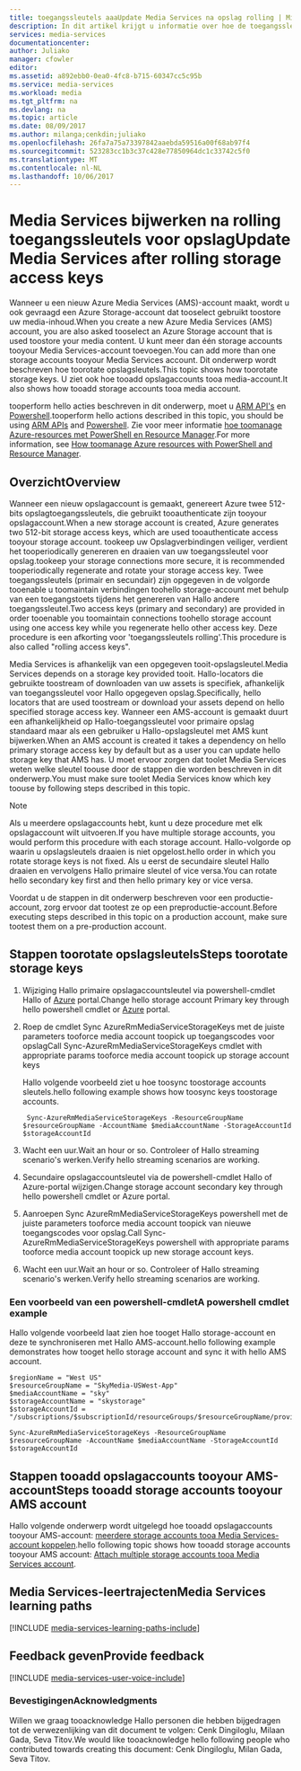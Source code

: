 ```yaml
---
title: toegangssleutels aaaUpdate Media Services na opslag rolling | Microsoft Docs
description: In dit artikel krijgt u informatie over hoe de toegangssleutels voor tooupdate Media Services na het implementeren van opslag.
services: media-services
documentationcenter: 
author: Juliako
manager: cfowler
editor: 
ms.assetid: a892ebb0-0ea0-4fc8-b715-60347cc5c95b
ms.service: media-services
ms.workload: media
ms.tgt_pltfrm: na
ms.devlang: na
ms.topic: article
ms.date: 08/09/2017
ms.author: milanga;cenkdin;juliako
ms.openlocfilehash: 26fa7a75a73397842aaebda59516a00f68ab97f4
ms.sourcegitcommit: 523283cc1b3c37c428e77850964dc1c33742c5f0
ms.translationtype: MT
ms.contentlocale: nl-NL
ms.lasthandoff: 10/06/2017
---
```

# <a name="update-media-services-after-rolling-storage-access-keys"></a><span data-ttu-id="f9ded-103">Media Services bijwerken na rolling toegangssleutels voor opslag</span><span class="sxs-lookup"><span data-stu-id="f9ded-103">Update Media Services after rolling storage access keys</span></span>

<span data-ttu-id="f9ded-104">Wanneer u een nieuw Azure Media Services (AMS)-account maakt, wordt u ook gevraagd een Azure Storage-account dat tooselect gebruikt toostore uw media-inhoud.</span><span class="sxs-lookup"><span data-stu-id="f9ded-104">When you create a new Azure Media Services (AMS) account, you are also asked tooselect an Azure Storage account that is used toostore your media content.</span></span> <span data-ttu-id="f9ded-105">U kunt meer dan één storage accounts tooyour Media Services-account toevoegen.</span><span class="sxs-lookup"><span data-stu-id="f9ded-105">You can add more than one storage accounts tooyour Media Services account.</span></span> <span data-ttu-id="f9ded-106">Dit onderwerp wordt beschreven hoe toorotate opslagsleutels.</span><span class="sxs-lookup"><span data-stu-id="f9ded-106">This topic shows how toorotate storage keys.</span></span> <span data-ttu-id="f9ded-107">U ziet ook hoe tooadd opslagaccounts tooa media-account.</span><span class="sxs-lookup"><span data-stu-id="f9ded-107">It also shows how tooadd storage accounts tooa media account.</span></span> 

<span data-ttu-id="f9ded-108">tooperform hello acties beschreven in dit onderwerp, moet u [ARM API's](https://docs.microsoft.com/rest/api/media/mediaservice) en [Powershell](https://docs.microsoft.com/powershell/resourcemanager/azurerm.media/v0.3.2/azurerm.media).</span><span class="sxs-lookup"><span data-stu-id="f9ded-108">tooperform hello actions described in this topic, you should be using [ARM APIs](https://docs.microsoft.com/rest/api/media/mediaservice) and [Powershell](https://docs.microsoft.com/powershell/resourcemanager/azurerm.media/v0.3.2/azurerm.media).</span></span>  <span data-ttu-id="f9ded-109">Zie voor meer informatie [hoe toomanage Azure-resources met PowerShell en Resource Manager](../azure-resource-manager/powershell-azure-resource-manager.md).</span><span class="sxs-lookup"><span data-stu-id="f9ded-109">For more information, see [How toomanage Azure resources with PowerShell and Resource Manager](../azure-resource-manager/powershell-azure-resource-manager.md).</span></span>

## <a name="overview"></a><span data-ttu-id="f9ded-110">Overzicht</span><span class="sxs-lookup"><span data-stu-id="f9ded-110">Overview</span></span>

<span data-ttu-id="f9ded-111">Wanneer een nieuw opslagaccount is gemaakt, genereert Azure twee 512-bits opslagtoegangssleutels, die gebruikt tooauthenticate zijn tooyour opslagaccount.</span><span class="sxs-lookup"><span data-stu-id="f9ded-111">When a new storage account is created, Azure generates two 512-bit storage access keys, which are used tooauthenticate access tooyour storage account.</span></span> <span data-ttu-id="f9ded-112">tookeep uw Opslagverbindingen veiliger, verdient het tooperiodically genereren en draaien van uw toegangssleutel voor opslag.</span><span class="sxs-lookup"><span data-stu-id="f9ded-112">tookeep your storage connections more secure, it is recommended tooperiodically regenerate and rotate your storage access key.</span></span> <span data-ttu-id="f9ded-113">Twee toegangssleutels (primair en secundair) zijn opgegeven in de volgorde tooenable u toomaintain verbindingen toohello storage-account met behulp van een toegangstoets tijdens het genereren van Hallo andere toegangssleutel.</span><span class="sxs-lookup"><span data-stu-id="f9ded-113">Two access keys (primary and secondary) are provided in order tooenable you toomaintain connections toohello storage account using one access key while you regenerate hello other access key.</span></span> <span data-ttu-id="f9ded-114">Deze procedure is een afkorting voor 'toegangssleutels rolling'.</span><span class="sxs-lookup"><span data-stu-id="f9ded-114">This procedure is also called "rolling access keys".</span></span>

<span data-ttu-id="f9ded-115">Media Services is afhankelijk van een opgegeven tooit-opslagsleutel.</span><span class="sxs-lookup"><span data-stu-id="f9ded-115">Media Services depends on a storage key provided tooit.</span></span> <span data-ttu-id="f9ded-116">Hallo-locators die gebruikte toostream of downloaden van uw assets is specifiek, afhankelijk van toegangssleutel voor Hallo opgegeven opslag.</span><span class="sxs-lookup"><span data-stu-id="f9ded-116">Specifically, hello locators that are used toostream or download your assets depend on hello specified storage access key.</span></span> <span data-ttu-id="f9ded-117">Wanneer een AMS-account is gemaakt duurt een afhankelijkheid op Hallo-toegangssleutel voor primaire opslag standaard maar als een gebruiker u Hallo-opslagsleutel met AMS kunt bijwerken.</span><span class="sxs-lookup"><span data-stu-id="f9ded-117">When an AMS account is created it takes a dependency on hello primary storage access key by default but as a user you can update hello storage key that AMS has.</span></span> <span data-ttu-id="f9ded-118">U moet ervoor zorgen dat toolet Media Services weten welke sleutel toouse door de stappen die worden beschreven in dit onderwerp.</span><span class="sxs-lookup"><span data-stu-id="f9ded-118">You must make sure toolet Media Services know which key toouse by following steps described in this topic.</span></span>  

>[!NOTE]
> <span data-ttu-id="f9ded-119">Als u meerdere opslagaccounts hebt, kunt u deze procedure met elk opslagaccount wilt uitvoeren.</span><span class="sxs-lookup"><span data-stu-id="f9ded-119">If you have multiple storage accounts, you would perform this procedure with each storage account.</span></span> <span data-ttu-id="f9ded-120">Hallo-volgorde op waarin u opslagsleutels draaien is niet opgelost.</span><span class="sxs-lookup"><span data-stu-id="f9ded-120">hello order in which you rotate storage keys is not fixed.</span></span> <span data-ttu-id="f9ded-121">Als u eerst de secundaire sleutel Hallo draaien en vervolgens Hallo primaire sleutel of vice versa.</span><span class="sxs-lookup"><span data-stu-id="f9ded-121">You can rotate hello secondary key first and then hello primary key or vice versa.</span></span>
>
> <span data-ttu-id="f9ded-122">Voordat u de stappen in dit onderwerp beschreven voor een productie-account, zorg ervoor dat tootest ze op een preproductie-account.</span><span class="sxs-lookup"><span data-stu-id="f9ded-122">Before executing steps described in this topic on a production account, make sure tootest them on a pre-production account.</span></span>
>

## <a name="steps-toorotate-storage-keys"></a><span data-ttu-id="f9ded-123">Stappen toorotate opslagsleutels</span><span class="sxs-lookup"><span data-stu-id="f9ded-123">Steps toorotate storage keys</span></span> 
 
 1. <span data-ttu-id="f9ded-124">Wijziging Hallo primaire opslagaccountsleutel via powershell-cmdlet Hallo of [Azure](https://portal.azure.com/) portal.</span><span class="sxs-lookup"><span data-stu-id="f9ded-124">Change hello storage account Primary key through hello powershell cmdlet or [Azure](https://portal.azure.com/) portal.</span></span>
 2. <span data-ttu-id="f9ded-125">Roep de cmdlet Sync AzureRmMediaServiceStorageKeys met de juiste parameters tooforce media account toopick up toegangscodes voor opslag</span><span class="sxs-lookup"><span data-stu-id="f9ded-125">Call Sync-AzureRmMediaServiceStorageKeys cmdlet with appropriate params tooforce media account toopick up storage account keys</span></span>
 
    <span data-ttu-id="f9ded-126">Hallo volgende voorbeeld ziet u hoe toosync toostorage accounts sleutels.</span><span class="sxs-lookup"><span data-stu-id="f9ded-126">hello following example shows how toosync keys toostorage accounts.</span></span>
  
         Sync-AzureRmMediaServiceStorageKeys -ResourceGroupName $resourceGroupName -AccountName $mediaAccountName -StorageAccountId $storageAccountId
  
 3. <span data-ttu-id="f9ded-127">Wacht een uur.</span><span class="sxs-lookup"><span data-stu-id="f9ded-127">Wait an hour or so.</span></span> <span data-ttu-id="f9ded-128">Controleer of Hallo streaming scenario's werken.</span><span class="sxs-lookup"><span data-stu-id="f9ded-128">Verify hello streaming scenarios are working.</span></span>
 4. <span data-ttu-id="f9ded-129">Secundaire opslagaccountsleutel via de powershell-cmdlet Hallo of Azure-portal wijzigen.</span><span class="sxs-lookup"><span data-stu-id="f9ded-129">Change storage account secondary key through hello powershell cmdlet or Azure portal.</span></span>
 5. <span data-ttu-id="f9ded-130">Aanroepen Sync AzureRmMediaServiceStorageKeys powershell met de juiste parameters tooforce media account toopick van nieuwe toegangscodes voor opslag.</span><span class="sxs-lookup"><span data-stu-id="f9ded-130">Call Sync-AzureRmMediaServiceStorageKeys powershell with appropriate params tooforce media account toopick up new storage account keys.</span></span> 
 6. <span data-ttu-id="f9ded-131">Wacht een uur.</span><span class="sxs-lookup"><span data-stu-id="f9ded-131">Wait an hour or so.</span></span> <span data-ttu-id="f9ded-132">Controleer of Hallo streaming scenario's werken.</span><span class="sxs-lookup"><span data-stu-id="f9ded-132">Verify hello streaming scenarios are working.</span></span>
 
### <a name="a-powershell-cmdlet-example"></a><span data-ttu-id="f9ded-133">Een voorbeeld van een powershell-cmdlet</span><span class="sxs-lookup"><span data-stu-id="f9ded-133">A powershell cmdlet example</span></span> 

<span data-ttu-id="f9ded-134">Hallo volgende voorbeeld laat zien hoe tooget Hallo storage-account en deze te synchroniseren met Hallo AMS-account.</span><span class="sxs-lookup"><span data-stu-id="f9ded-134">hello following example demonstrates how tooget hello storage account and sync it with hello AMS account.</span></span>

    $regionName = "West US"
    $resourceGroupName = "SkyMedia-USWest-App"
    $mediaAccountName = "sky"
    $storageAccountName = "skystorage"
    $storageAccountId = "/subscriptions/$subscriptionId/resourceGroups/$resourceGroupName/providers/Microsoft.Storage/storageAccounts/$storageAccountName"

    Sync-AzureRmMediaServiceStorageKeys -ResourceGroupName $resourceGroupName -AccountName $mediaAccountName -StorageAccountId $storageAccountId

 
## <a name="steps-tooadd-storage-accounts-tooyour-ams-account"></a><span data-ttu-id="f9ded-135">Stappen tooadd opslagaccounts tooyour AMS-account</span><span class="sxs-lookup"><span data-stu-id="f9ded-135">Steps tooadd storage accounts tooyour AMS account</span></span>

<span data-ttu-id="f9ded-136">Hallo volgende onderwerp wordt uitgelegd hoe tooadd opslagaccounts tooyour AMS-account: [meerdere storage accounts tooa Media Services-account koppelen](meda-services-managing-multiple-storage-accounts.md).</span><span class="sxs-lookup"><span data-stu-id="f9ded-136">hello following topic shows how tooadd storage accounts tooyour AMS account: [Attach multiple storage accounts tooa Media Services account](meda-services-managing-multiple-storage-accounts.md).</span></span>

## <a name="media-services-learning-paths"></a><span data-ttu-id="f9ded-137">Media Services-leertrajecten</span><span class="sxs-lookup"><span data-stu-id="f9ded-137">Media Services learning paths</span></span>
[!INCLUDE [media-services-learning-paths-include](../../includes/media-services-learning-paths-include.md)]

## <a name="provide-feedback"></a><span data-ttu-id="f9ded-138">Feedback geven</span><span class="sxs-lookup"><span data-stu-id="f9ded-138">Provide feedback</span></span>
[!INCLUDE [media-services-user-voice-include](../../includes/media-services-user-voice-include.md)]

### <a name="acknowledgments"></a><span data-ttu-id="f9ded-139">Bevestigingen</span><span class="sxs-lookup"><span data-stu-id="f9ded-139">Acknowledgments</span></span>
<span data-ttu-id="f9ded-140">Willen we graag tooacknowledge Hallo personen die hebben bijgedragen tot de verwezenlijking van dit document te volgen: Cenk Dingiloglu, Milaan Gada, Seva Titov.</span><span class="sxs-lookup"><span data-stu-id="f9ded-140">We would like tooacknowledge hello following people who contributed towards creating this document: Cenk Dingiloglu, Milan Gada, Seva Titov.</span></span>
